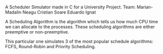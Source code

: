 A Scheduler Simulator made in C for a University Project. 
Team:
	Marian-Madalin Neagu 
    	Cristian Soare 
    	Eduardo Ignat 

A Scheduling Algorithm is the algorithm which tells us how much CPU time we can allocate to the processes. These scheduling algorithms are either preemptive or non-preemptive. 

This particular one simulates 3 of the most popular schedule algorithms: FCFS, Round-Robin and Priority Scheduling.
